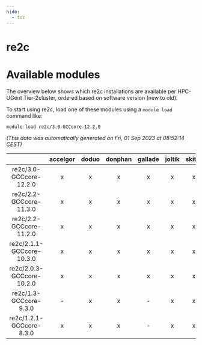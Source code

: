 ```yaml
---
hide:
  - toc
---
```


re2c
====

# Available modules


The overview below shows which re2c installations are available per HPC-UGent Tier-2cluster, ordered based on software version (new to old).

To start using re2c, load one of these modules using a `module load` command like:

```shell
module load re2c/3.0-GCCcore-12.2.0
```

*(This data was automatically generated on Fri, 01 Sep 2023 at 08:52:14 CEST)*  

| |accelgor|doduo|donphan|gallade|joltik|skitty|swalot|victini|
| :---: | :---: | :---: | :---: | :---: | :---: | :---: | :---: | :---: |
|re2c/3.0-GCCcore-12.2.0|x|x|x|x|x|x|x|x|
|re2c/2.2-GCCcore-11.3.0|x|x|x|x|x|x|x|x|
|re2c/2.2-GCCcore-11.2.0|x|x|x|x|x|x|x|x|
|re2c/2.1.1-GCCcore-10.3.0|x|x|x|x|x|x|x|x|
|re2c/2.0.3-GCCcore-10.2.0|x|x|x|x|x|x|x|x|
|re2c/1.3-GCCcore-9.3.0|-|x|x|-|x|x|x|x|
|re2c/1.2.1-GCCcore-8.3.0|x|x|x|-|x|x|x|x|
